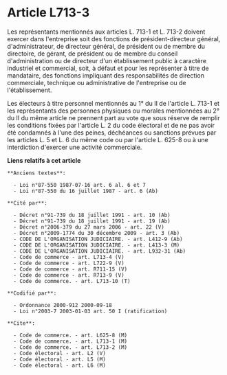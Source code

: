 # Article L713-3

Les représentants mentionnés aux articles L. 713-1 et L. 713-2 doivent exercer dans l'entreprise soit des fonctions de
président-directeur général, d'administrateur, de directeur général, de président ou de membre du directoire, de gérant, de
président ou de membre du conseil d'administration ou de directeur d'un établissement public à caractère industriel et
commercial, soit, à défaut et pour les représenter à titre de mandataire, des fonctions impliquant des responsabilités de
direction commerciale, technique ou administrative de l'entreprise ou de l'établissement.

Les électeurs à titre personnel mentionnés au 1° du II de l'article L. 713-1 et les représentants des personnes physiques ou
morales mentionnées au 2° du II du même article ne prennent part au vote que sous réserve de remplir les conditions fixées
par l'article L. 2 du code électoral et de ne pas avoir été condamnés à l'une des peines, déchéances ou sanctions prévues par
les articles L. 5 et L. 6 du même code ou par l'article L. 625-8 ou à une interdiction d'exercer une activité commerciale.

**Liens relatifs à cet article**

	**Anciens textes**:

	  - Loi n°87-550 1987-07-16 art. 6 al. 6 et 7
	  - Loi n°87-550 du 16 juillet 1987 - art. 6 (Ab)

	**Cité par**:

	  - Décret n°91-739 du 18 juillet 1991 - art. 10 (Ab)
	  - Décret n°91-739 du 18 juillet 1991 - art. 19 (Ab)
	  - Décret n°2006-379 du 27 mars 2006 - art. 22 (V)
	  - Décret n°2009-1774 du 30 décembre 2009 - art. 3 (Ab)
	  - CODE DE L'ORGANISATION JUDICIAIRE. - art. L412-9 (Ab)
	  - CODE DE L'ORGANISATION JUDICIAIRE. - art. L413-3 (M)
	  - CODE DE L'ORGANISATION JUDICIAIRE. - art. L932-31 (Ab)
	  - Code de commerce - art. L713-4 (V)
	  - Code de commerce - art. L722-9 (V)
	  - Code de commerce - art. R711-15 (V)
	  - Code de commerce - art. R713-9 (V)
	  - Code de commerce. - art. L713-10 (T)

	**Codifié par**:

	  - Ordonnance 2000-912 2000-09-18
	  - Loi n°2003-7 2003-01-03 art. 50 I (ratification)

	**Cite**:

	  - Code de commerce. - art. L625-8 (M)
	  - Code de commerce. - art. L713-1 (M)
	  - Code de commerce. - art. L713-2 (M)
	  - Code électoral - art. L2 (V)
	  - Code électoral - art. L5 (M)
	  - Code électoral - art. L6 (M)
